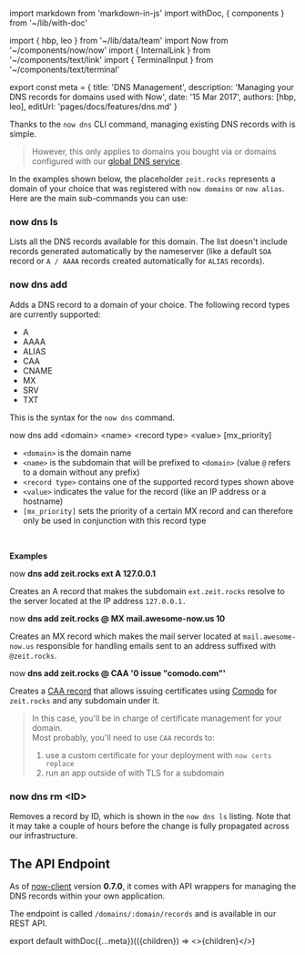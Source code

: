import markdown from 'markdown-in-js'
import withDoc, { components } from '~/lib/with-doc'

import { hbp, leo } from '~/lib/data/team'
import Now from '~/components/now/now'
import { InternalLink } from '~/components/text/link'
import { TerminalInput } from '~/components/text/terminal'

export const meta = {
  title: 'DNS Management',
  description: 'Managing your DNS records for domains used with Now',
  date: '15 Mar 2017',
  authors: [hbp, leo],
  editUrl: 'pages/docs/features/dns.md'
}


Thanks to the `now dns` CLI command, managing existing DNS records with <Now color="#000" /> is simple.

> However, this only applies to domains you bought via <Now color="#000" /> or domains configured with our [global DNS service](/world).

In the examples shown below, the placeholder `zeit.rocks` represents a domain of your choice that was registered with `now domains` or `now alias`. Here are the main sub-commands you can use:

### now dns ls

Lists all the DNS records available for this domain. The list doesn't include records generated automatically by the nameserver (like a default `SOA` record or `A / AAAA` records created automatically for `ALIAS` records).

### now dns add

Adds a DNS record to a domain of your choice. The following record types are currently supported:

* A
* AAAA
* ALIAS
* CAA
* CNAME
* MX
* SRV
* TXT

This is the syntax for the `now dns` command.

<TerminalInput>
  now dns add &lt;domain&gt; &lt;name&gt; &lt;record type&gt; &lt;value&gt; [mx_priority]
</TerminalInput>

* `<domain>` is the domain name
* `<name>` is the subdomain that will be prefixed to `<domain>` (value `@` refers to a domain without any prefix)
* `<record type>` contains one of the supported record types shown above
* `<value>` indicates the value for the record (like an IP address or a hostname)
* `[mx_priority]` sets the priority of a certain MX record and can therefore only be used in conjunction with this record type
<br/>

**Examples**

<TerminalInput>
  now <b>dns add zeit.rocks ext A 127.0.0.1</b>
</TerminalInput>

Creates an A record that makes the subdomain `ext.zeit.rocks` resolve to the server located at the IP address `127.0.0.1.`

<TerminalInput>
  now <b>dns add zeit.rocks @ MX mail.awesome-now.us 10</b>
</TerminalInput>

Creates an MX record which makes the mail server located at `mail.awesome-now.us` responsible for handling emails sent to an address suffixed with `@zeit.rocks`.

<TerminalInput>
  now <b>dns add zeit.rocks @ CAA '0 issue "comodo.com"'</b>
</TerminalInput>

Creates a [CAA record](https://letsencrypt.org/docs/caa/) that allows issuing certificates using [Comodo](https://ssl.comodo.com/) for `zeit.rocks` and any subdomain under it.

> In this case, you'll be in charge of certificate management for your domain.<br/>
> Most probably, you'll need to use `CAA` records to:
> 1. use a custom certificate for your <Now color="#000" /> deployment with <InternalLink href="/docs/features/certs#now-certs-replace">`now certs replace`</InternalLink>
> 2. run an app outside of <Now color="#000" /> with TLS for a subdomain

### now dns rm &lt;ID&gt;

Removes a record by ID, which is shown in the `now dns ls` listing. Note that it may take a couple of hours before the change is fully propagated across our infrastructure.

## The API Endpoint

As of [now-client](https://github.com/zeit/now-client) version **0.7.0**, it comes with API wrappers for managing the DNS records within your own application.

The endpoint is called `/domains/:domain/records` and is available in our <InternalLink href="/docs/api#get-domain-records">REST API</InternalLink>.

export default withDoc({...meta})(({children}) => <>{children}</>)
